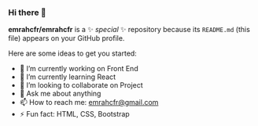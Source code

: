 ### Hi there 👋
**emrahcfr/emrahcfr** is a ✨ _special_ ✨ repository because its `README.md` (this file) appears on your GitHub profile.

Here are some ideas to get you started:

- 🔭 I’m currently working on Front End
- 🌱 I’m currently learning React
- 👯 I’m looking to collaborate on Project
- 💬 Ask me about anything
- 📫 How to reach me: emrahcfr@gmail.com
- ⚡ Fun fact: HTML, CSS, Bootstrap
